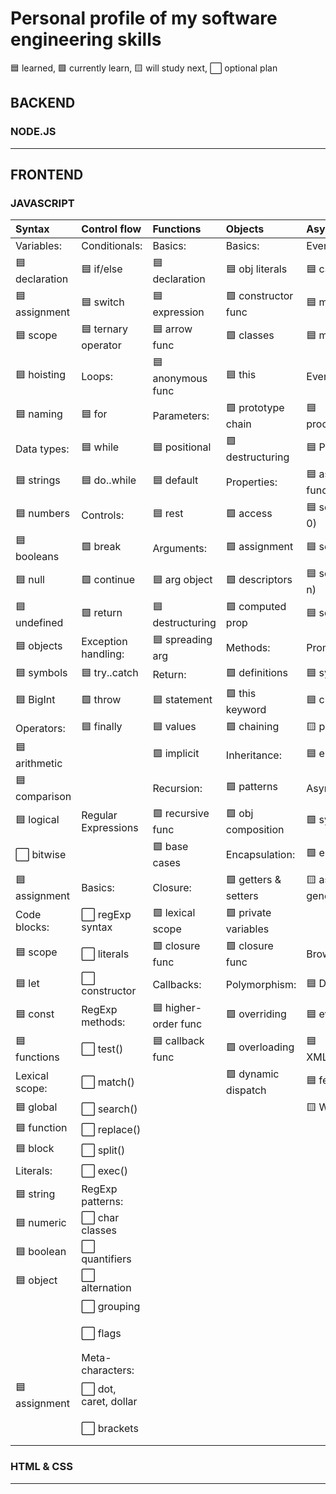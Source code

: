# Personal profile of my software engineering skills

🟦 learned, 🟩 currently learn, 🟨 will study next, ⬜ optional plan

## BACKEND

### NODE.JS






___

## FRONTEND

### JAVASCRIPT

| Syntax             | Control flow          | Functions          |  Objects             | Asynchronous         | Arrays            |
|:-------------------|:----------------------|:-------------------|:---------------------|:---------------------|:-------------------|
|  Variables:        | Conditionals:          | Basics:            | Basics:              | Event loop:         | Basics:            |
| 🟦 declaration    | 🟦 if/else            | 🟦 declaration    | 🟦 obj literals      | 🟦 call stack       | 🟦 declaration     |
| 🟦 assignment     | 🟦 switch             | 🟦 expression     | 🟩 constructor func  | 🟦 microtasks       | 🟦 initialization  |
| 🟦 scope          | 🟦 ternary operator   | 🟦 arrow func     | 🟩 classes           | 🟦 macrotasks       | 🟦 accessing       |
| 🟦 hoisting       | Loops:                | 🟦 anonymous func  | 🟦 this              | Event loop:         |Methods not-ch:     |
| 🟦 naming         | 🟦 for                | Parameters:        | 🟩 prototype chain   | 🟦 process.nextTick | 🟦 .find          |
| Data types:       | 🟦 while              | 🟦 positional      | 🟩 destructuring     | 🟦 Promise.then     | 🟦 .findIndex     |
| 🟦 strings        | 🟦 do..while          | 🟦 default         | Properties:          | 🟦 async function   | 🟦 .indexOf       |  
| 🟦 numbers        | Controls:             | 🟦 rest            | 🟩 access            | 🟦 setTimeout(c, 0) | 🟦 .lastIndexOf   | 
| 🟦 booleans       | 🟩 break              | Arguments:         | 🟩 assignment        | 🟦 setImmediate     | 🟦 .includes      |  
| 🟦 null           | 🟩 continue           | 🟦 arg object      | 🟩 descriptors      | 🟦 setTimeout(c, n) | 🟦 .every          | 
| 🟦 undefined      | 🟩 return             | 🟦 destructuring   | 🟩 computed prop    | 🟦  setInterval     | 🟦 .some          |   
| 🟦 objects        | Exception handling:   | 🟦 spreading arg   | Methods:             | Promises:           | 🟦 .concat        |   
| 🟦 symbols        | 🟦 try..catch         | Return:            | 🟩 definitions       | 🟦 syntax           | 🟦 .join          |   
| 🟦 BigInt         | 🟩 throw              | 🟦 statement       | 🟩 this keyword     | 🟦 chaining         | 🟦 .filter        |
| Operators:        | 🟦 finally             | 🟦 values          | 🟩 chaining          | 🟨 promise.all      | 🟩 .flat         |    
| 🟦 arithmetic     |                        | 🟩 implicit         | Inheritance:         | 🟦 error handling  | 🟩 .flatMap       |  
|🟦 comparison     |                         | Recursion:          | 🟩 patterns          |  Async/await:        | 🟩 .forEach       |  
| 🟦 logical       | Regular Expressions     | 🟩 recursive func   | 🟩 obj composition   | 🟩 syntax          | 🟩 .map           | 
| ⬜ bitwise       |                         | 🟩 base cases       | Encapsulation:       | 🟩 error handling   | 🟩 .reduce        |  
|🟦 assignment     |  Basics:                | Closure:            | 🟩 getters & setters | 🟨 async generators  | 🟩 .reduceRight   | 
| Code blocks:      | ⬜ regExp syntax       | 🟩 lexical scope    | 🟩 private variables |                    | 🟩 .toString       | 
| 🟦 scope         | ⬜  literals           | 🟩 closure func     | 🟩 closure func      | Browser APIs:      | 🟩 .toLocaleString |
| 🟦 let            | ⬜  constructor        | Callbacks:            | Polymorphism:         | 🟦 DOM               | Methods ch:   |  
| 🟦 const          | RegExp methods:         | 🟦 higher-order func | 🟩 overriding        | 🟦 events             | 🟦 .push       |   
| 🟦 functions      | ⬜ test()               | 🟦 callback func    | 🟩 overloading       | 🟦 XMLHttpRequest     | 🟦 .unshift    |  
| Lexical scope:    | ⬜ match()              |                      | 🟩 dynamic dispatch   | 🟦 fetch API         | 🟦 .pop        |    
| 🟦 global         | ⬜ search()             |                     |                     | 🟨 Web Workers          | 🟦 .shift      |      
| 🟦 function       | ⬜ replace()            |                     |                     |                         | 🟦 .sort        |    
| 🟦 block          | ⬜ split()              |                     |                     |                         | 🟦 .reverse     |  
| Literals:         | ⬜ exec()               |                      |                     |                        | 🟩 .fill           |  
| 🟦 string        | RegExp patterns:         |                      |                   |                          | 🟩 .copyWithin     |   
| 🟦 numeric       | ⬜ char classes          |                     |                   |                          | Other methods:      |   
| 🟦 boolean       | ⬜ quantifiers           |                     |                    |                         | 🟩 .split          |   
| 🟦 object        | ⬜ alternation           |                     |                    |                         | 🟩 .splice         |
|                   | ⬜ grouping              |                     |                    |                        | 🟩 .slice           |   
|                   | ⬜ flags                 |                     |                    |                        | 🟦 Array.isArray    | 
|                   | Meta-characters:         |                     |                    |                         | Destructuring:       | 
| 🟦 assignment    | ⬜ dot, caret, dollar    |                     |                     |                        | 🟩 syntax           | 
|                   | ⬜ brackets |                    |                     |                        | 🟩 swapping var     |  


### HTML & CSS





___
